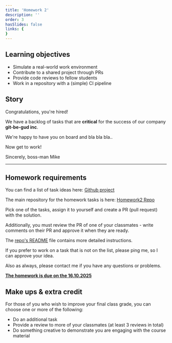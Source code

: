 ```yaml
---
title: 'Homework 2'
description: ''
order: 3
hasSlides: false
links: {
}
---
```


## Learning objectives

- Simulate a real-world work environment
- Contribute to a shared project through PRs
- Provide code reviews to fellow students
- Work in a repository with a (simple) CI pipeline

## Story

Congratulations, you're hired!

We have a backlog of tasks that are **critical** for the success of our company **git-be-gud inc**.

We're happy to have you on board and bla bla bla..

Now get to work!

Sincerely, boss-man Mike

---

## Homework requirements

You can find a list of task ideas here: [Github project](https://github.com/orgs/intro-to-git/projects/1/views/1)

The main repository for the homework tasks is here: [Homework2 Repo](https://github.com/intro-to-git/fall-2025-homework-2/tree/main)

Pick one of the tasks, assign it to yourself and create a PR (pull request)
with the solution.

Additionally, you must review the PR of one of your classmates - write comments
on their PR and approve it when they are ready.

The [repo's README](https://github.com/intro-to-git/fall-2025-homework-2/blob/main/README.md) file contains more detailed instructions.

If you prefer to work on a task that is not on the list, please ping me,
so I can approve your idea.

Also as always, please contact me if you have any questions or problems.

<u>**The homework is due on the 16.10.2025**</u>

## Make ups & extra credit

For those of you who wish to improve your final class grade, you can choose one or more of the following:

- Do an additional task
- Provide a review to more of your classmates (at least 3 reviews in total)
- Do something creative to demonstrate you are engaging with the course material

